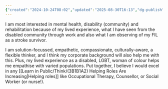 ```yaml
---
{"created":"2024-10-24T08:02","updated":"2025-08-30T16:13","dg-publish":true,"dg-permalink":"8-interest-helper-roles","id":8,"dg-path":"Think/Interest in helper roles.md","permalink":"/8-interest-helper-roles/","dgPassFrontmatter":true,"noteIcon":"1"}
---
```


I am most interested in mental health, disability (community) and rehabilitation because of my lived experience, what I have seen from the disabled community through work and also what I am observing of my FIL as a stroke survivor. 

I am solution-focussed, empathetic, compassionate, culturally-aware, a flexible thinker, and I think my corporate background will also help me with this. Plus, my lived experience as a disabled, LGBT, woman of colour helps me empathise with varied populations. Put together, I believe I would excel in any [[Learn in Public/Think/(3B1B1A2) Helping Roles Are Increasing\|Helping roles]] like Occupational Therapy, Counsellor, or Social Worker (or nurse!). 


